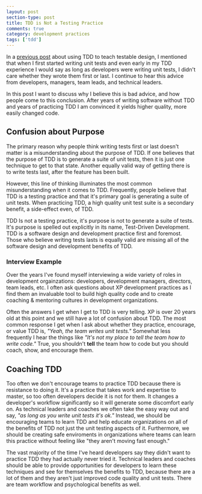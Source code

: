 ```yaml
---
layout: post
section-type: post
title: TDD is Not a Testing Practice 
comments: true
category: development practices
tags: ['tdd']
---
```


In a [previous post](/2015/10/25/use-tdd-to-teach-testable-design.html) about using TDD to teach testable design, I mentioned that when I first started writing unit tests and even early in my TDD experience I would say as long as developers were writing unit tests, I didn't care whether they wrote them first or last. I continue to hear this advice from developers, managers, team leads, and technical leaders.

In this post I want to discuss why I believe this is bad advice, and how people come to this conclusion. After years of writing software without TDD and years of practicing TDD I am convinced it yields higher quality, more easily changed code. 

## Confusion about Purpose

The primary reason why people think writing tests first or last doesn't matter is a misunderstanding about the purpose of TDD. If one believes that the purpose of TDD is to generate a suite of unit tests, then it is just one technique to get to that state. Another equally valid way of getting there is to write tests last, after the feature has been built. 

However, this line of thinking illuminates the most common misunderstanding when it comes to TDD. Frequently, people believe that TDD is a testing practice and that it's primary goal is generating a suite of unit tests. When practicing TDD, a high quality unit test suite is a secondary benefit, a side-effect even, of TDD. 

TDD Is not a testing practice, it's purpose is not to generate a suite of tests. It's purpose is spelled out explicitly in its name, Test-Driven Development. TDD is a software design and development practice first and foremost. Those who believe writing tests lasts is equally valid are missing all of the software design and development benefits of TDD. 

### Interview Example

Over the years I've found myself interviewing a wide variety of roles in development orgainzations: developers, development managers, directors, team leads, etc. I often ask questions about XP development practices as I find them an invaluable tool to build high quality code and to create coaching & mentoring cultures in development organizations.

Often the answers I get when I get to TDD is very telling. XP is over 20 years old at this point and we still have a lot of confusion about TDD. The most common response I get when I ask about whether they practice, encourage, or value TDD is, _"Yeah, the team writes unit tests."_ Somewhat less frequently I hear the things like _"It's not my place to tell the team how to write code."_ True, you shouldn't **tell** the team how to code but you should coach, show, and encourage them. 

## Coaching TDD

Too often we don't encourage teams to practice TDD because there is resistance to doing it. It's a practice that takes work and expertise to master, so too often developers decide it is not for them. It changes a developer's workflow significantly so it will generate some discomfort early on. As technical leaders and coaches we often take the easy way out and say, _"as long as you write unit tests it's ok."_ Instead, we should be encouraging teams to learn TDD and help educate organizations on all of the benefits of TDD not just the unit testing aspects of it. Furthermore, we should be creating safe enviroments in organizations where teams can learn this practice without feeling like "they aren't moving fast enough."

The vast majority of the time I've heard developers say they didn't want to practice TDD they had actually never tried it. Technical leaders and coaches should be able to provide opportunities for developers to learn these techniques and see for themselves the benefits to TDD, because there are a lot of them and they aren't just improved code quality and unit tests. There are team workflow and psychological benefits as well. 
